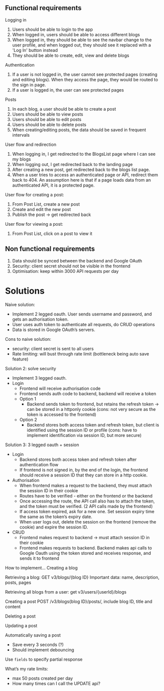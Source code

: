## Functional requirements

Logging in
1. Users should be able to login to the app
2. When logged in, users should be able to access different blogs
2. When logged in, they should be able to see the navbar change to the user profile, and when logged out, they should see it replaced with a 'Log In' button instead
3. They should be able to create, edit, view and delete blogs

Authentication
1. If a user is not logged in, the user cannot see protected pages (creating and editing blogs). When they access the page, they would be routed to the sign in page.
2. If a user is logged in, the user can see protected pages

Posts
1. In each blog, a user should be able to create a post
2. Users should be able to view posts
3. Users should be able to edit posts
4. Users should be able to delete posts
5. When creating/editing posts, the data should be saved in frequent intervals

User flow and redirection
1. When logging in, I get redirected to the BlogsList page where I can see my blogs
2. When logging out, I get redirected back to the landing page
3. After creating a new post, get redirected back to the blogs list page.
4. When a user tries to access an authenticated page or API, redirect them back to 404. An assumption here is that if a page loads data from an authenticated API, it is a protected page. 

User flow for creating a post:
1. From Post List, create a new post
2. Create and edit the new post
3. Publish the post -> get redirected back

User flow for viewing a post:
1. From Post List, click on a post to view it



## Non functional requirements
1. Data should be synced between the backend and Google OAuth
2. Security: client secret should not be visible in the frontend
3. Optimisation: keep within 3000 API requests per day

# Solutions

Naive solution:
- Implement 2 legged oauth. User sends username and password, and gets an authorisation token.
- User uses auth token to authenticate all requests, do CRUD operations
- Data is stored in Google OAuth’s servers. 

Cons to naive solution:
- security: client secret is sent to all users
- Rate limiting: will bust through rate limit (bottleneck being auto save feature)

Solution 2: solve security
- Implement 3 legged oauth.
- Login
    - Frontend will receive authorisation code
    - Frontend sends auth code to backend, backend will receive a token
    - Option 1
        - Backend sends token to frontend, but retains the refresh token -> can be stored in a httponly cookie (cons: not very secure as the token is accessed to the frontend)
    - Option 2
        - Backend stores both access token and refresh token, but client is identified using the session ID or profile (cons: have to implement identification via session ID, but more secure)

Solution 3: 3 legged oauth + session
- Login
    - Backend stores both access token and refresh token after authentication flow
    - If frontend is not signed in, by the end of the login, the frontend should receive a session ID that they can store in a http cookie.
- Authorisation
    - When frontend makes a request to the backend, they must attach the session ID in their cookie
    - Routes have to be verified - either on the frontend or the backend
    - Once accessing the route, the API call also has to attach the token, and the token must be verified. (2 API calls made by the frontend)
    - If access token expired, ask for a new one. Set session expiry time the same as the token’s expiry date.
    - When user logs out, delete the session on the frontend (remove the cookie) and expire the session ID.
- CRUD
    - Frontend makes request to backend -> must attach session ID in their cookie
    - Frontend makes requests to backend. Backend makes api calls to Google Oauth using the token stored and receives response, and sends it to frontend

How to implement…
Creating a blog

Retrieving a blog: GET v3/blogs/{blog ID}
Important data: name, description, posts, pages

Retrieving all blogs from a user: get v3/users/{userId}/blogs

Creating a post
POST /v3/blogs{blog ID}/posts/, include blog ID, title and content

Deleting a post

Updating a post

Automatically saving a post
- Save every 3 seconds (?)
- Should implement debouncing

Use `fields` to specify partial response


What’s my rate limits: 
- max 50 posts created per day
- How many times can I call the UPDATE api?
